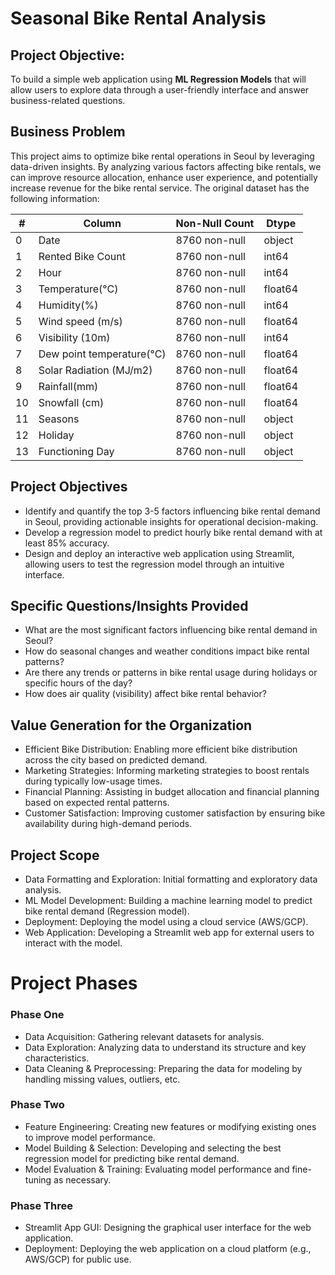 # Seasonal Bike Rental Analysis

## Project Objective:
To build a simple web application using **ML Regression Models** that will allow users to explore data through a user-friendly interface and answer business-related questions.

## Business Problem
This project aims to optimize bike rental operations in Seoul by leveraging data-driven insights. By analyzing various factors affecting bike rentals, we can improve resource allocation, enhance user experience, and potentially increase revenue for the bike rental service. The original dataset has the following information:

| #  | Column                        | Non-Null Count | Dtype   |
|----|-------------------------------|----------------|---------|
| 0  | Date                          | 8760 non-null  | object  |
| 1  | Rented Bike Count             | 8760 non-null  | int64   |
| 2  | Hour                          | 8760 non-null  | int64   |
| 3  | Temperature(°C)               | 8760 non-null  | float64 |
| 4  | Humidity(%)                   | 8760 non-null  | int64   |
| 5  | Wind speed (m/s)              | 8760 non-null  | float64 |
| 6  | Visibility (10m)              | 8760 non-null  | int64   |
| 7  | Dew point temperature(°C)     | 8760 non-null  | float64 |
| 8  | Solar Radiation (MJ/m2)       | 8760 non-null  | float64 |
| 9  | Rainfall(mm)                  | 8760 non-null  | float64 |
| 10 | Snowfall (cm)                 | 8760 non-null  | float64 |
| 11 | Seasons                       | 8760 non-null  | object  |
| 12 | Holiday                       | 8760 non-null  | object  |
| 13 | Functioning Day               | 8760 non-null  | object  |


## Project Objectives
+ Identify and quantify the top 3-5 factors influencing bike rental demand in Seoul, providing actionable insights for operational decision-making.
+ Develop a regression model to predict hourly bike rental demand with at least 85% accuracy.
+ Design and deploy an interactive web application using Streamlit, allowing users to test the regression model through an intuitive interface.

## Specific Questions/Insights Provided
+ What are the most significant factors influencing bike rental demand in Seoul?
+ How do seasonal changes and weather conditions impact bike rental patterns?
+ Are there any trends or patterns in bike rental usage during holidays or specific hours of the day?
+ How does air quality (visibility) affect bike rental behavior?

## Value Generation for the Organization
+ Efficient Bike Distribution: Enabling more efficient bike distribution across the city based on predicted demand.
+ Marketing Strategies: Informing marketing strategies to boost rentals during typically low-usage times.
+ Financial Planning: Assisting in budget allocation and financial planning based on expected rental patterns.
+ Customer Satisfaction: Improving customer satisfaction by ensuring bike availability during high-demand periods.

## Project Scope
+ Data Formatting and Exploration: Initial formatting and exploratory data analysis.
+ ML Model Development: Building a machine learning model to predict bike rental demand (Regression model).
+ Deployment: Deploying the model using a cloud service (AWS/GCP).
+ Web Application: Developing a Streamlit web app for external users to interact with the model.

# Project Phases
### Phase One
+ Data Acquisition: Gathering relevant datasets for analysis.
+ Data Exploration: Analyzing data to understand its structure and key characteristics.
+ Data Cleaning & Preprocessing: Preparing the data for modeling by handling missing values, outliers, etc.

### Phase Two
+ Feature Engineering: Creating new features or modifying existing ones to improve model performance.
+ Model Building & Selection: Developing and selecting the best regression model for predicting bike rental demand.
+ Model Evaluation & Training: Evaluating model performance and fine-tuning as necessary.

### Phase Three
+ Streamlit App GUI: Designing the graphical user interface for the web application.
+ Deployment: Deploying the web application on a cloud platform (e.g., AWS/GCP) for public use.
